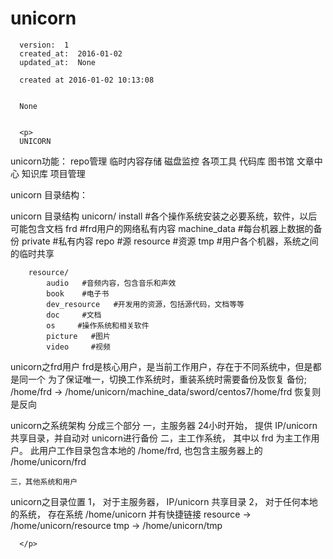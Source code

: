 
  # unicorn

      version:  1
      created_at:  2016-01-02
      updated_at:  None

      created at 2016-01-02 10:13:08 


      None


      <p>
      UNICORN
unicorn功能：
    repo管理
    临时内容存储
    磁盘监控
    各项工具
    代码库
    图书馆
    文章中心
    知识库
    项目管理

unicorn 目录结构：
	
	
unicorn 目录结构
	unicorn/
		install  #各个操作系统安装之必要系统，软件，以后可能包含文档
		frd      #frd用户的网络私有内容
		machine_data   #每台机器上数据的备份
		private    #私有内容
		repo       #源
		resource   #资源
		tmp       #用户各个机器，系统之间的临时共享

		
		resource/
			audio   #音频内容，包含音乐和声效
			book    #电子书
			dev_resource   #开发用的资源，包括源代码，文档等等
			doc     #文档
			os     #操作系统和相关软件  
			picture   #图片
			video     #视频


unicorn之frd用户
	frd是核心用户，是当前工作用户，存在于不同系统中，但是都是同一个
	为了保证唯一，切换工作系统时，重装系统时需要备份及恢复
	备份;
		/home/frd ->  /home/unicorn/machine_data/sword/centos7/home/frd
	恢复则是反向

unicorn之系统架构
	分成三个部分
	一，主服务器  24小时开始， 提供  IP/unicorn 共享目录，并自动对 unicorn进行备份
	二，主工作系统， 其中以 frd 为主工作用户。 
		此用户工作目录包含本地的  /home/frd, 也包含主服务器上的  /home/unicorn/frd

	三，其他系统和用户

unicorn之目录位置
	1， 对于主服务器， IP/unicorn 共享目录
	2， 对于任何本地的系统， 存在系统  /home/unicorn 
		并有快捷链接 resource -> /home/unicorn/resource
			 tmp -> /home/unicorn/tmp

      </p>

  